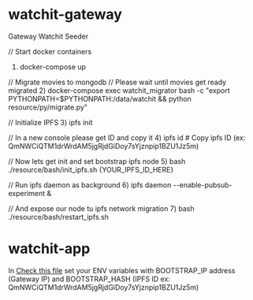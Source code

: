 # watchit-gateway
Gateway Watchit Seeder


// Start docker containers
1) docker-compose up

// Migrate movies to mongodb
// Please wait until movies get ready migrated
2) docker-compose exec watchit_migrator bash -c "export PYTHONPATH=$PYTHONPATH:/data/watchit && python resource/py/migrate.py"

// Initialize IPFS
3) ipfs init

// In a new console please get ID and copy it
4) ipfs id # Copy ipfs ID (ex: QmNWCiQTM1drWrdAM5jgRjdGiDoy7sYjznpip1BZU1Jz5m)

// Now lets get init and set bootstrap ipfs node
5) bash ./resource/bash/init_ipfs.sh {YOUR_IPFS_ID_HERE}

// Run ipfs daemon as background
6) ipfs daemon  --enable-pubsub-experiment &

// And expose our node tu ipfs network migration
7) bash ./resource/bash/restart_ipfs.sh


# watchit-app
In [Check this file](https://github.com/ZorrillosDev/watchit-desktop/blob/master/public/lib/settings/orbit.js) set your ENV variables with BOOTSTRAP_IP address (Gateway IP) and BOOTSTRAP_HASH (IPFS ID ex: QmNWCiQTM1drWrdAM5jgRjdGiDoy7sYjznpip1BZU1Jz5m)


